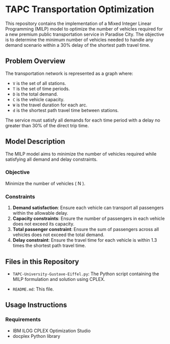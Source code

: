 # TAPC Transportation Optimization

This repository contains the implementation of a Mixed Integer Linear Programming (MILP) model to optimize the number of vehicles required for a new premium public transportation service in Paradise City. The objective is to determine the minimum number of vehicles needed to handle any demand scenario within a 30% delay of the shortest path travel time.

## Problem Overview

The transportation network is represented as a graph where:
- `V` is the set of all stations.
- `T` is the set of time periods.
- `D` is the total demand.
- `C` is the vehicle capacity.
- `W` is the travel duration for each arc.
- `d` is the shortest path travel time between stations.

The service must satisfy all demands for each time period with a delay no greater than 30% of the direct trip time.

## Model Description

The MILP model aims to minimize the number of vehicles required while satisfying all demand and delay constraints.

### Objective
Minimize the number of vehicles \( N \).

### Constraints
1. **Demand satisfaction**: Ensure each vehicle can transport all passengers within the allowable delay.
2. **Capacity constraints**: Ensure the number of passengers in each vehicle does not exceed its capacity.
3. **Total passenger constraint**: Ensure the sum of passengers across all vehicles does not exceed the total demand.
4. **Delay constraint**: Ensure the travel time for each vehicle is within 1.3 times the shortest path travel time.

## Files in this Repository

-  `TAPC-University-Gustave-Eiffel.py`: The Python script containing the MILP formulation and solution using CPLEX.

- `README.md`: This file.

## Usage Instructions

### Requirements
- IBM ILOG CPLEX Optimization Studio
- docplex Python library
